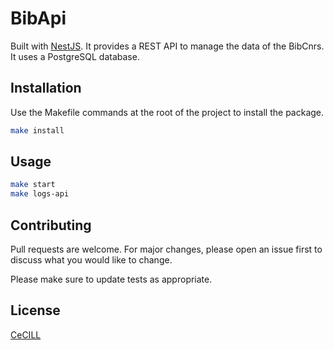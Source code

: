# BibApi

Built with [NestJS](https://nestjs.com/). It provides a REST API to manage the data of the
BibCnrs. It uses a PostgreSQL database.

## Installation

Use the Makefile commands at the root of the project to install the package.

```bash
make install
```

## Usage

```bash
make start
make logs-api
```

## Contributing

Pull requests are welcome. For major changes, please open an issue first
to discuss what you would like to change.

Please make sure to update tests as appropriate.

## License

[CeCILL](http://www.cecill.info)
